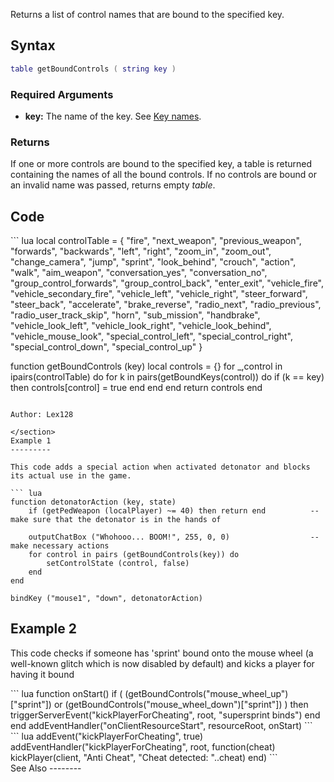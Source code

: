 <lowercasetitle></lowercasetitle>

Returns a list of control names that are bound to the specified key.

Syntax
------

``` lua
table getBoundControls ( string key )
```

### Required Arguments

-   **key:** The name of the key. See [Key names](/docs/key_names.md "wikilink").

### Returns

If one or more controls are bound to the specified key, a table is returned containing the names of all the bound controls. If no controls are bound or an invalid name was passed, returns empty *table*.

Code
----

<section name="Clientside script" class="client" show="true">
``` lua
local controlTable = { "fire", "next_weapon", "previous_weapon", "forwards", "backwards", "left", "right", "zoom_in", "zoom_out",
 "change_camera", "jump", "sprint", "look_behind", "crouch", "action", "walk", "aim_weapon", "conversation_yes", "conversation_no",
 "group_control_forwards", "group_control_back", "enter_exit", "vehicle_fire", "vehicle_secondary_fire", "vehicle_left", "vehicle_right",
 "steer_forward", "steer_back", "accelerate", "brake_reverse", "radio_next", "radio_previous", "radio_user_track_skip", "horn", "sub_mission",
 "handbrake", "vehicle_look_left", "vehicle_look_right", "vehicle_look_behind", "vehicle_mouse_look", "special_control_left", "special_control_right",
 "special_control_down", "special_control_up" }

function getBoundControls (key)
    local controls = {}
    for _,control in ipairs(controlTable) do
        for k in pairs(getBoundKeys(control)) do
            if (k == key) then
                controls[control] = true
            end
        end
    end
    return controls
end
```

Author: Lex128

</section>
Example 1
---------

This code adds a special action when activated detonator and blocks its actual use in the game.

``` lua
function detonatorAction (key, state)
    if (getPedWeapon (localPlayer) ~= 40) then return end          -- make sure that the detonator is in the hands of

    outputChatBox ("Whohooo... BOOM!", 255, 0, 0)                  -- make necessary actions
    for control in pairs (getBoundControls(key)) do
        setControlState (control, false)
    end
end

bindKey ("mouse1", "down", detonatorAction)
```

Example 2
---------

This code checks if someone has 'sprint' bound onto the mouse wheel (a well-known glitch which is now disabled by default) and kicks a player for having it bound

<section name="Clientside" class="client" show="true">
``` lua
function onStart()
    if ( (getBoundControls("mouse_wheel_up")["sprint"]) or (getBoundControls("mouse_wheel_down")["sprint"]) ) then
        triggerServerEvent("kickPlayerForCheating", root, "supersprint binds")
    end
end
addEventHandler("onClientResourceStart", resourceRoot, onStart)
```

</section>
<section name="Serverside" class="server" show="true">
``` lua
addEvent("kickPlayerForCheating", true)
addEventHandler("kickPlayerForCheating", root, function(cheat)
    kickPlayer(client, "Anti Cheat", "Cheat detected: "..cheat)
end)
```

</section>
See Also
--------
